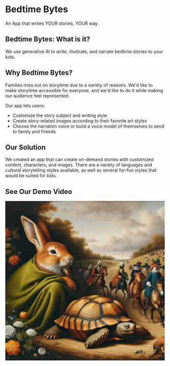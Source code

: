 # Bedtime Bytes 


An App that writes YOUR stories, YOUR way.

## Bedtime Bytes: What is it?

We use generative AI to write, illustrate, and narrate bedtime stories to your kids.

## Why Bedtime Bytes? 

Families miss out on storytime due to a variety of reasons. We'd like to make storytime accessible for everyone, and we'd like to do it while making our audience feel represented.

Our app lets users:
- Customize the story subject and writing style
- Create story-related images according to their favorite art styles
- Choose the narration voice or build a voice model of themselves to send to family and friends

## Our Solution
We created an app that can create on-demand stories with customized content, characters, and images. There are a variety of languages and cultural storytelling styles available,
as well as several for-fun styles that would be suited for kids.

## See Our Demo Video
[![Watch the video](/thumbnail.png)]([https://youtu.be/SaaxIlViHTk](https://youtu.be/Ej1InUZNjcQ?si=lkAb3KXVa0gb46Ar)) 
